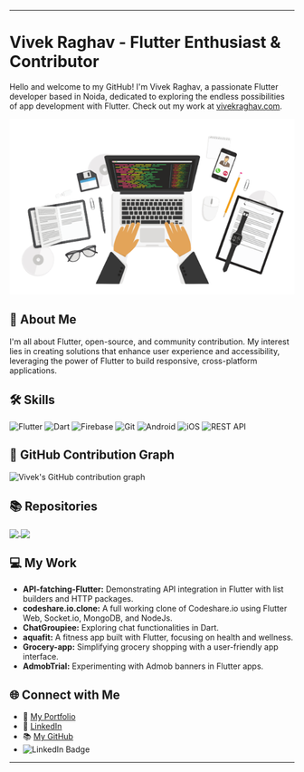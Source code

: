 
---

# Vivek Raghav - Flutter Enthusiast & Contributor

Hello and welcome to my GitHub! I'm Vivek Raghav, a passionate Flutter developer based in Noida, dedicated to exploring the endless possibilities of app development with Flutter. Check out my work at [vivekraghav.com](https://vivekraghav.com).

![Vivek Raghav](portfolio_image.jpg)

## 🚀 About Me
I'm all about Flutter, open-source, and community contribution. My interest lies in creating solutions that enhance user experience and accessibility, leveraging the power of Flutter to build responsive, cross-platform applications.

## 🛠 Skills

![Flutter](https://img.shields.io/badge/-Flutter-02569B?style=flat&logo=flutter)
![Dart](https://img.shields.io/badge/-Dart-0175C2?style=flat&logo=dart)
![Firebase](https://img.shields.io/badge/-Firebase-FFCA28?style=flat&logo=firebase&logoColor=white)
![Git](https://img.shields.io/badge/-Git-F05032?style=flat&logo=git&logoColor=white)
![Android](https://img.shields.io/badge/-Android-3DDC84?style=flat&logo=android&logoColor=white)
![iOS](https://img.shields.io/badge/-iOS-000000?style=flat&logo=apple&logoColor=white)
![REST API](https://img.shields.io/badge/-REST%20API-02569B?style=flat)


<!-- ## 📊 GitHub Stats

![Vivek's GitHub stats](https://github-readme-stats.vercel.app/api?username=Vivek-Raghav&show_icons=true) -->

## 🔄 GitHub Contribution Graph

![Vivek's GitHub contribution graph](https://activity-graph.herokuapp.com/graph?username=Vivek-Raghav&theme=xcode)

## 📚 Repositories
<a href="https://github.com/Vivek-Raghav/API-fatching-Flutter">
  <img align="center" src="https://github-readme-stats.vercel.app/api/pin/?username=Vivek-Raghav&repo=API-fatching-Flutter" />
</a>
<a href="https://github.com/Vivek-Raghav/codeshare.io.clone">
  <img align="center" src="https://github-readme-stats.vercel.app/api/pin/?username=Vivek-Raghav&repo=codeshare.io.clone" />
</a>
<!-- Add more repositories as needed -->

## 💻 My Work
- **API-fatching-Flutter:** Demonstrating API integration in Flutter with list builders and HTTP packages.
- **codeshare.io.clone:** A full working clone of Codeshare.io using Flutter Web, Socket.io, MongoDB, and NodeJs.
- **ChatGroupiee:** Exploring chat functionalities in Dart.
- **aquafit:** A fitness app built with Flutter, focusing on health and wellness.
- **Grocery-app:** Simplifying grocery shopping with a user-friendly app interface.
- **AdmobTrial:** Experimenting with Admob banners in Flutter apps.

## 🌐 Connect with Me
- 🌟 [My Portfolio](https://vivekraghav.com)
- 💬 [LinkedIn](https://www.linkedin.com/in/vivek-raghav-13a261194/)
- 📚 [My GitHub](https://github.com/Vivek-Raghav)
- ![LinkedIn Badge](https://img.shields.io/badge/-VivekRaghav-blue?style=flat-square&logo=LinkedIn&logoColor=white&link=https://www.linkedin.com/in/vivek-raghav-13a261194/)

---
